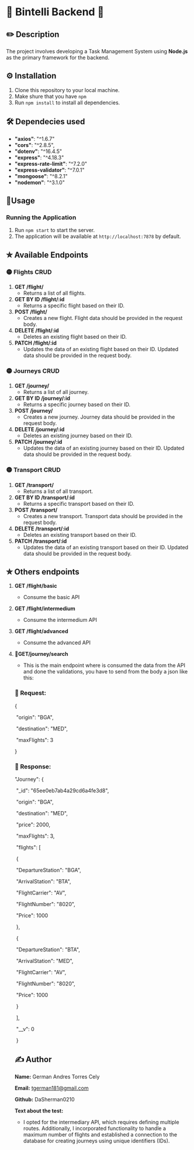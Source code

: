 # 📑 Bintelli Backend 📑 

## ✏️ Description

The project involves developing a Task Management System using **Node.js** as the primary framework for the backend. 

## ⚙️ Installation

1. Clone this repository to your local machine.
2. Make shure that you have  ```npm```
3. Run `npm install` to install all dependencies.

## 🛠 Dependecies used

- **"axios"**: "^1.6.7"
- **"cors"**: "^2.8.5",
- **"dotenv"**: "^16.4.5"
- **"express"**: "^4.18.3"
- **"express-rate-limit"**: "^7.2.0"
- **"express-validator"**: "^7.0.1"
- **"mongoose"**: "^8.2.1"
- **"nodemon"**: "^3.1.0"

##  🚦Usage

### Running the Application

1. Run `npm start` to start the server.
2. The application will be available at `http://localhost:7878` by default.

## ✮ Available Endpoints

### 🟡 Flights CRUD

1. **GET /flight/**
   * Returns a list of all flights.
2. **GET BY ID /flight/:id**
   * Returns a specific flight based on their ID.
3. **POST /flight/**
   * Creates a new flight. Flight data should be provided in the request body.
4. **DELETE /flight/:id**
   * Deletes an existing flight based on their ID.
5. **PATCH /flight/:id**
   * Updates the data of an existing flight based on their ID. Updated data should be provided in the request body.

### 🟡 Journeys CRUD

1. **GET /journey/**
   * Returns a list of all journey.
2. **GET BY ID /journey/:id**
   * Returns a specific journey based on their ID.
3. **POST /journey/**
   * Creates a new journey. Journey data should be provided in the request body.
4. **DELETE /journey/:id**
   * Deletes an existing journey based on their ID.
5. **PATCH /journey/:id**
   * Updates the data of an existing journey based on their ID. Updated data should be provided in the request body.

### 🟡 Transport CRUD

1. **GET /transport/**
   * Returns a list of all transport.
2. **GET BY ID /transport/:id**
   * Returns a specific transport based on their ID.
3. **POST /transport/**
   * Creates a new transport. Transport data should be provided in the request body.
4. **DELETE /transport/:id**
   * Deletes an existing transport based on their ID.
5. **PATCH /transport/:id**
   * Updates the data of an existing transport based on their ID. Updated data should be provided in the request body.

## ✮ Others endpoints

1. **GET /flight/basic**

   * Consume the basic API 

2. **GET /flight/intermedium**

   * Consume the intermedium API

3. **GET /flight/advanced**

   * Consume the advanced API

4. **🔴GET/journey/search**

   * This is the main endpoint where is consumed the data from the API and done the validations, you have to send from the body a json like this:

   

   ### 📙 Request:

   

   {

   ​	"origin": "BGA",

   ​	"destination": "MED",

   ​	"maxFlights":  3

   }

   

   ### 📘 Response:

   

    "Journey": {

   ​        "_id": "65ee0eb7ab4a29cd6a4fe3d8",

   ​        "origin": "BGA",

   ​        "destination": "MED",

   ​        "price": 2000,

   ​        "maxFlights": 3,

   ​        "flights": [

   ​            {

   ​                "DepartureStation": "BGA",

   ​                "ArrivalStation": "BTA",

   ​                "FlightCarrier": "AV",

   ​                "FlightNumber": "8020",

   ​                "Price": 1000

   ​            },

   ​            {

   ​                "DepartureStation": "BTA",

   ​                "ArrivalStation": "MED",

   ​                "FlightCarrier": "AV",

   ​                "FlightNumber": "8020",

   ​                "Price": 1000

   ​            }

   ​        ],

   ​        "__v": 0

   ​    }

   

   ## ✍️ Author

   

   **Name:** German Andres Torres Cely

   **Email:**  tgerman181@gmail.com

   **Github:** DaSherman0210

   

   **Text about the test:**

   *  I opted for the intermediary API, which requires defining multiple routes. Additionally, I incorporated functionality to handle a maximum number of flights and established a connection to the database for creating journeys using unique identifiers (IDs).

   